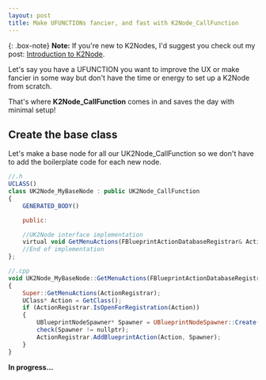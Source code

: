 ```yaml
---
layout: post
title: Make UFUNCTIONs fancier, and fast with K2Node_CallFunction
---
```


{: .box-note}
**Note:** If you're new to K2Nodes, I'd suggest you check out my post: [Introduction to K2Node](https://olssondev.github.io/2023-02-13-K2Nodes/).

Let's say you have a UFUNCTION you want to improve the UX or make fancier in some way but don't have the time or energy to set up a K2Node from scratch.

That's where **K2Node_CallFunction** comes in and saves the day with minimal setup!

## Create the base class

Let's make a base node for all our UK2Node_CallFunction so we don't have to add the boilerplate code for each new node.

```javascript
//.h
UCLASS()
class UK2Node_MyBaseNode : public UK2Node_CallFunction
{
	GENERATED_BODY()

	public:

	//UK2Node interface implementation
	virtual void GetMenuActions(FBlueprintActionDatabaseRegistrar& ActionRegistrar) const override;
	//End of implementation
};

//.cpp
void UK2Node_MyBaseNode::GetMenuActions(FBlueprintActionDatabaseRegistrar& ActionRegistrar) const
{
	Super::GetMenuActions(ActionRegistrar);
	UClass* Action = GetClass();
	if (ActionRegistrar.IsOpenForRegistration(Action))
	{
		UBlueprintNodeSpawner* Spawner = UBlueprintNodeSpawner::Create(GetClass());
		check(Spawner != nullptr);
		ActionRegistrar.AddBlueprintAction(Action, Spawner);
	}
}
``` 

**In progress...**